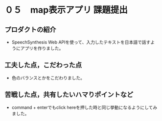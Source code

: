 # ０５　map表示アプリ 課題提出

## プロダクトの紹介

- SpeechSynthesis Web APIを使って、入力したテキストを日本語で話すようにアプリを作りました。


## 工夫した点，こだわった点

- 色のバランスとかをこだわりました。
 


## 苦戦した点，共有したいハマりポイントなど

- command + enterでもclick hereを押した時と同じ挙動になるようにしてみました。